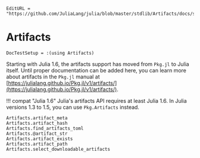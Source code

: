```@meta
EditURL = "https://github.com/JuliaLang/julia/blob/master/stdlib/Artifacts/docs/src/index.md"
```

# Artifacts

```@meta
DocTestSetup = :(using Artifacts)
```

Starting with Julia 1.6, the artifacts support has moved from `Pkg.jl` to Julia itself. Until proper documentation can be added here, you can learn more about artifacts in the `Pkg.jl` manual at [https://julialang.github.io/Pkg.jl/v1/artifacts/](https://julialang.github.io/Pkg.jl/v1/artifacts/).

!!! compat "Julia 1.6"
    Julia's artifacts API requires at least Julia 1.6. In Julia versions 1.3 to 1.5, you can use `Pkg.Artifacts` instead.


```@docs
Artifacts.artifact_meta
Artifacts.artifact_hash
Artifacts.find_artifacts_toml
Artifacts.@artifact_str
Artifacts.artifact_exists
Artifacts.artifact_path
Artifacts.select_downloadable_artifacts
```
